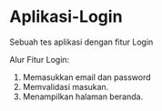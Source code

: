 # Aplikasi-Login
Sebuah tes aplikasi dengan fitur Login

Alur Fitur Login:
1. Memasukkan email dan password
2. Memvalidasi masukan.
3. Menampilkan halaman beranda.
